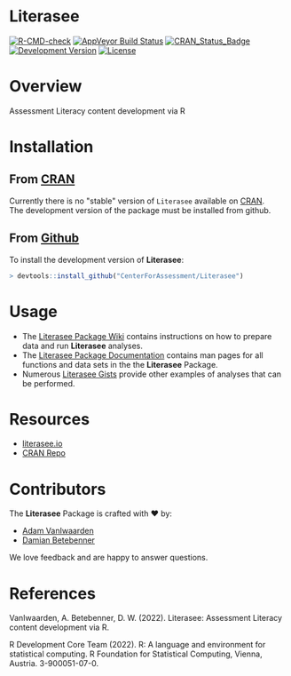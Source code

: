 Literasee
=========

[![R-CMD-check](https://github.com/CenterForAssessment/Literasee/workflows/R-CMD-check/badge.svg)](https://github.com/CenterForAssessment/Literasee/actions)
[![AppVeyor Build Status](https://ci.appveyor.com/api/projects/status/github/centerforassessment/Literasee?branch=master&svg=true)](https://ci.appveyor.com/project/centerforassessment/Literasee)
[![CRAN_Status_Badge](http://www.r-pkg.org/badges/version/Literasee)](http://cran.r-project.org/package=Literasee)
[![Development Version](https://img.shields.io/badge/devel-0.0--6.0-brightgreen.svg)](https://github.com/CenterForAssessment/Literasee)
[![License](http://img.shields.io/badge/license-GPL%203-brightgreen.svg?style=flat)](https://github.com/CenterForAssessment/Literasee/blob/master/LICENSE.md)

# Overview

Assessment Literacy content development via R

# Installation

## From [CRAN](https://CRAN.R-project.org)

Currently there is no "stable" version of `Literasee` available on [CRAN](https://CRAN.R-project.org).  
The development version of the package must be installed from github.

## From [Github](https://github.com/CenterForAssessment/Literasee/)

To install the development version of **Literasee**:

```R
> devtools::install_github("CenterForAssessment/Literasee")
```

# Usage

* The [Literasee Package Wiki](https://github.com/CenterForAssessment/Literasee/wiki/Home) contains instructions on how to prepare data and run **Literasee** analyses.
* The [Literasee Package Documentation](https://CRAN.R-project.org/web/packages/Literasee/Literasee.pdf) contains man pages for all functions and data sets in the the **Literasee** Package.
* Numerous [Literasee Gists](https://gist.github.com/dbetebenner) provide other examples of analyses that can be performed.

# Resources

* [literasee.io](https://literasee.io)
* [CRAN Repo](https://CRAN.R-project.org/package=Literasee)

# Contributors

The **Literasee** Package is crafted with :heart: by:

* [Adam VanIwaarden](https://github.com/adamvi)
* [Damian Betebenner](https://github.com/dbetebenner)

We love feedback and are happy to answer questions.


# References

VanIwaarden, A. Betebenner, D. W. (2022). Literasee: Assessment Literacy content development via R.

R Development Core Team (2022). R: A language and environment for statistical computing. R Foundation for Statistical Computing, Vienna, Austria.
3-900051-07-0.
